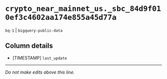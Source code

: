 # `crypto_near_mainnet_us._sbc_84d9f010ef3c4602aa174e855a45d77a`
`bq-1` | `bigquery-public-data`

## Column details
* [TIMESTAMP] `last_update`

-------------------------------------------------------------------------------
*Do not make edits above this line.*

